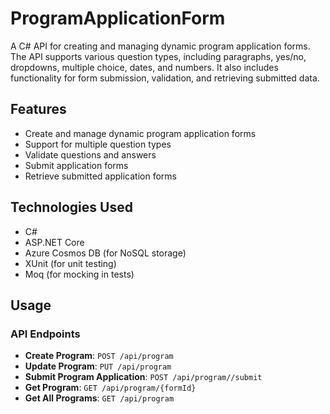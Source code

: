 # ProgramApplicationForm

A C# API for creating and managing dynamic program application forms. The API supports various question types, including paragraphs, yes/no, dropdowns, multiple choice, dates, and numbers. It also includes functionality for form submission, validation, and retrieving submitted data.

## Features

- Create and manage dynamic program application forms
- Support for multiple question types
- Validate questions and answers
- Submit application forms
- Retrieve submitted application forms

## Technologies Used

- C#
- ASP.NET Core
- Azure Cosmos DB (for NoSQL storage)
- XUnit (for unit testing)
- Moq (for mocking in tests)

## Usage

### API Endpoints

- **Create Program**: `POST /api/program`
- **Update Program**: `PUT /api/program`
- **Submit Program Application**: `POST /api/program//submit`
- **Get Program**: `GET /api/program/{formId}`
- **Get All Programs**: `GET /api/program`
